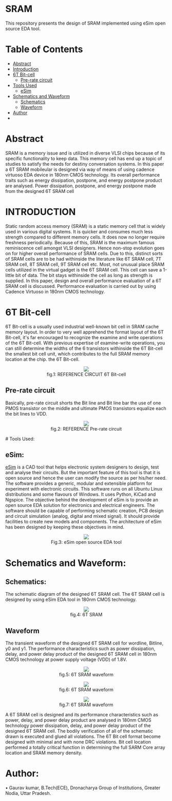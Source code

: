 # SRAM
This repository presents the design of SRAM implemented using eSim open source EDA tool.

# Table of Contents

- [Abstract](#Abstract)
- [Introduction](#Introduction)
- [6T Bit-cell](#6T-Bit-cell)
	- [Pre-rate circuit](#Pre-rate-circuit)
- [Tools Used](#Tools-Used)
	- [eSim](#eSim)
- [Schematics and Waveform](#Schematics-and-Waveform)
	- [Schematics](#Schematics)
	- [Waveform](#Waveform)
- [Author](#author)
- 
# Abstract
SRAM is a memory issue and is utilized in diverse VLSI chips because of its specific functionality to keep data. This memory cell has end up a topic of studies to satisfy the needs for destiny conversation systems.  In this  paper a  6T SRAM mobileular  is designed  via way of means of using  cadence virtuoso  EDA  device in  180nm CMOS technology. Its  overall performance traits such as  energy  dissipation,  postpone, and  energy  postpone product  are analysed. Power dissipation, postpone, and energy postpone made from the designed 6T SRAM cell


# INTRODUCTION
Static random access memory  (SRAM)  is a  static memory cell that is widely  used in various digital systems. It is quicker and consumes much less strength compared to different memory cells. It does now no longer require freshness periodically. Because of this, SRAM is the maximum famous reminiscence cell amongst VLSI designers. Hence non-stop evolution goes on for higher overall performance of SRAM cells. Due to this, distinct sorts of SRAM cells are to be had withinside the literature like 6T SRAM cell, 7T SRAM cell, 8T SRAM cell, 9T SRAM cell etc. Most, not unusual place SRAM cells utilized in the virtual gadget is the 6T SRAM cell. This cell can save a 1-little bit of data. The bit stays withinside the cell  as long as strength is supplied.  In this paper, design  and overall performance evaluation of a 6T SRAM cell  is discussed.  Performance evaluation is carried out by using  Cadence Virtuoso in  180nm  CMOS technology.

# 6T Bit-cell
6T Bit-cell is a usually used industrial well-known bit cell in SRAM cache memory layout. In order to very well apprehend the format layout of the 6T Bit-cell, it's far encouraged to recognize the examine and write operations of the 6T Bit-cell. With previous expertise of examine-write operations, you can still determine the widths of the 6 transistors withinside the 6T Bit-cell the smallest bit cell unit, which contributes to the full SRAM memory location at the chip. the 6T Bit-cell.

</p>
<p align="center">
  <img src='https://user-images.githubusercontent.com/88899069/170167154-4c566fab-7fc3-4497-ab2f-5e4675043f17.PNG'></br>
   fig.1: REFERENCE CIRCUIT 6T Bit-cell 
</p>

## Pre-rate circuit
Basically, pre-rate circuit shorts the Bit line and Bit line bar the use of one PMOS transistor on the middle and  ultimate PMOS transistors equalize each the bit lines to VDD.

</p>
<p align="center">
  <img src='https://user-images.githubusercontent.com/106176740/170168821-bebe27c9-d897-44ec-b855-f5547458bc46.PNG'></br>
   fig.2: REFERENCE Pre-rate circuit
</p>
# Tools Used:

## eSim:
[eSim](https://esim.fossee.in/home) is a CAD tool that helps electronic system designers to design, test and analyse their circuits. But the important feature of this  tool is that it is open source and hence the user can modify the source as per his/her need. The software provides a generic, modular and extensible platform for experiment with electronic circuits. This software runs on all Ubuntu Linux distributions and some flavours of Windows. It uses Python, KiCad and Ngspice.
  The objective behind the development of eSim is to provide an open source EDA solution for electronics and electrical engineers. The software should be capable of performing schematic creation, PCB design and circuit simulation (analog, digital and mixed signal). It should provide facilities to create new models and components. The architecture of eSim has been designed by keeping these objectives in mind.

</p>
<p align="center">
  <img src="https://user-images.githubusercontent.com/90523478/156241968-207d738d-9245-4e82-b101-2c957cfb3b17.png"></br>
  Fig.3: eSim open source EDA tool
</p>


# Schematics and Waveform:

## Schematics:
The schematic diagram  of the  designed 6T  SRAM cell. The  6T SRAM  cell  is designed by using eSim EDA tool in 180nm CMOS technology.
</p>
<p align="center">
  <img src='https://user-images.githubusercontent.com/106176740/170229855-d52d808a-d43e-4129-b553-c7e2a569ba0d.PNG'></br>
   fig.4: 6T SRAM
</p>

## Waveform
The transient waveform of the designed 6T SRAM cell for wordline, Bitline, y0 and y1. The performance characteristics such as power dissipation, delay, and power delay product of the designed 6T SRAM cell in 180nm CMOS technology at power supply voltage (VDD) of 1.8V. 

</p>
<p align="center">
  <img src='https://user-images.githubusercontent.com/106176740/170233030-9d233a28-eb57-42e5-8320-8fa0600625e6.PNG'></br>
   fig.5: 6T SRAM waveform
</p>

</p>
<p align="center">
  <img src='https://user-images.githubusercontent.com/106176740/170232658-222541b3-8c9f-4204-b92a-1ba4f4c882c3.PNG'></br>
   fig.6: 6T SRAM waveform
</p>

</p>
<p align="center">
  <img src='https://user-images.githubusercontent.com/106176740/170233185-85b0bd0b-a5bd-43a2-a408-caf485ff5f4b.PNG'></br>
   fig.7: 6T SRAM waveform
</p>

A 6T SRAM cell is designed and its performance characteristics such as power, delay, and power delay product are analysed in 180nm CMOS technology power dissipation, delay, and power delay product of the designed 6T SRAM cell. The bodily verification of all of the schematic drawn is executed and glued all violations. The 6T Bit cell format become designed with minimal and with none DRC violations. Bit cell location performed a totally critical function in determining the full SARM Core array location and SRAM memory density.

# Author:
• Gaurav kumar, B.Tech(ECE), Dronacharya Group of Institutions, Greater Nodia, Uttar Pradesh.
